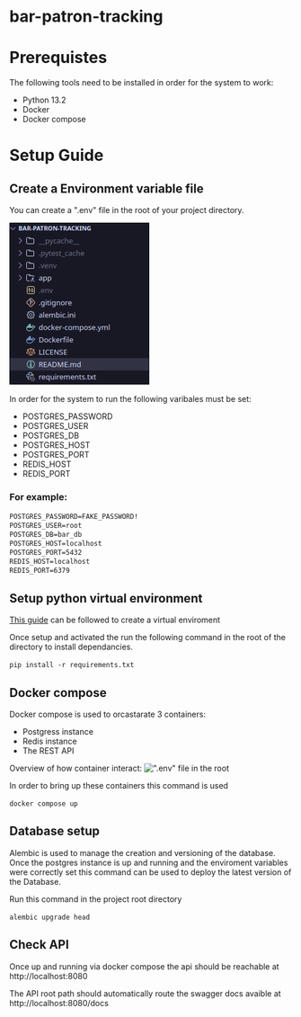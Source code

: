 # bar-patron-tracking

# Prerequistes

The following tools need to be installed in order for the system to work:

- Python 13.2
- Docker
- Docker compose

# Setup Guide
## Create a Environment variable file
You can create a ".env" file in the root of your project directory.

![".env" file in the root](/images/env_loc.png)

In order for the system to run the following varibales must be set:


- POSTGRES_PASSWORD
- POSTGRES_USER
- POSTGRES_DB
- POSTGRES_HOST
- POSTGRES_PORT
- REDIS_HOST
- REDIS_PORT

### For example:
```
POSTGRES_PASSWORD=FAKE_PASSWORD!
POSTGRES_USER=root
POSTGRES_DB=bar_db
POSTGRES_HOST=localhost
POSTGRES_PORT=5432
REDIS_HOST=localhost
REDIS_PORT=6379
```
## Setup python virtual environment

[This guide](https://dev.to/naicigam28/python-virtual-environments-pl2) can be followed to create a virtual enviroment

Once setup and activated the run the following command in the root of the directory to install dependancies.

```pip install -r requirements.txt```
## Docker compose

Docker compose is used to orcastarate 3 containers:

- Postgress instance
- Redis instance
- The REST API

Overview of how container interact:
![".env" file in the root](/images/overview.jpeg)

In order to bring up these containers this command is used

```docker compose up```

## Database setup

Alembic is used to manage the creation and versioning of the database. Once the postgres instance is up and running and the enviroment variables were correctly set this command can be used to deploy the latest version of the Database. 

Run this command in the project root directory

```alembic upgrade head```

## Check API

Once up and running via docker compose the api should be reachable at http://localhost:8080

The API root path should automatically route the swagger docs avaible at http://localhost:8080/docs